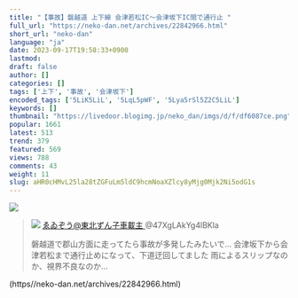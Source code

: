 ```yaml
---
title: "【事故】磐越道 上下線 会津若松IC～会津坂下IC間で通行止 "
full_url: "https://neko-dan.net/archives/22842966.html"
short_url: "neko-dan"
language: "ja"
date: 2023-09-17T19:58:33+0900
lastmod: 
draft: false
author: []
categories: []
tags: ['上下', '事故', '会津坂下']
encoded_tags: ['5LiK5LiL', '5LqL5pWF', '5Lya5rSl5Z2C5LiL']
keywords: []
thumbnail: "https://livedoor.blogimg.jp/neko_dan/imgs/d/f/df6087ce.png"
popular: 1661
latest: 513
trend: 379
featured: 569
views: 788
comments: 43
weight: 11
slug: aHR0cHMvL25la28tZGFuLm5ldC9hcmNoaXZlcy8yMjg0Mjk2Ni5odG1s
---
```


![](https://livedoor.blogimg.jp/neko_dan/imgs/d/f/df6087ce.png)

<blockquote id='twibodyn2bdbwHVtm'> <p> <img src='https//livedoor.blogimg.jp/neko_dan/imgs/a/f/af82273b.jpg'> <a href='https//twitter.com/47XgLAkYg4lBKla/status/1703356354696720562' target='_blank'>ゑゐぞう@東北ずん子車載主 </a> @47XgLAkYg4lBKla </p> <p id='twitextn2bdbwHVtm'> 磐越道で郡山方面に走ってたら事故が多発したみたいで… 会津坂下から会津若松まで通行止めになって、下道迂回してました 雨によるスリップなのか、視界不良なのか… </p> <p> <a href='https//twitter.com/47XgLAkYg4lBKla/status/1703356354696720562' target='_blank'></a> </p> </blockquote> 

(https//neko-dan.net/archives/22842966.html)
